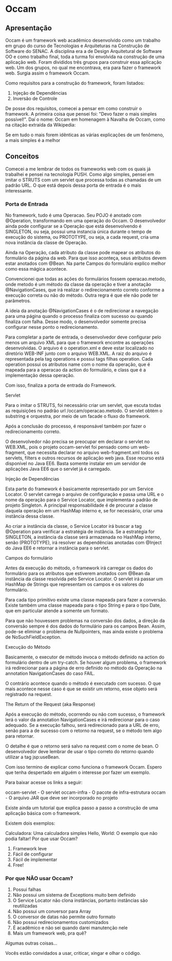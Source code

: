 # Occam

## Apresentação

Occam é um framework web acadêmico desenvolvido como um trabalho em grupo do curso de Tecnologias e Arquiteturas na Construção de Software do SENAC. A disciplina era a de Design Arquitetural de Software OO e como trabalho final, toda a turma foi envolvida na construção de uma aplicação web. Foram divididos três grupos para construir essa aplicação web. Um dos grupos, no qual me encontrava, era para fazer o framework web. Surgia assim o framework Occam.

Como requisitos para a construção do framework, foram listados:

1. Injeção de Dependências
2. Inversão de Controle

De posse dos requisitos, comecei a pensar em como construir o framework. A primeira coisa que pensei foi:  "Devo fazer o mais simples possível!". Daí o nome: Occam em homenagem à Navalha de Occam, como na citação extraída da Wikipedia:

Se em tudo o mais forem idênticas as várias explicações de um fenômeno, a mais simples é a melhor

## Conceitos

Comecei a me lembrar de todos os frameworks web com os quais já trabalhei e pensei na tecnologia PUSH. Como algo simples, pensei em imitar o STRUTS com um servlet que processa todas as chamadas de um padrão URL. O que está depois dessa porta de entrada é o mais interessante.

### Porta de Entrada

No framework, tudo é uma Operacao. Seu POJO é anotado com @Operation, transformando em uma operação do Occam. O desenvolvedor ainda pode configurar se a Operação que está desenvolvendo é SINGLETON, ou seja, possui uma instancia única durante o tempo de execução do sistema, ou PROTOTYPE, ou seja, a cada request, cria uma nova instância da classe de Operação.

Ainda na Operação, cada atributo da classe pode mapear os atributos do formulário da página da web. Para que isso aconteça, seus atributos devem estar anotados com @Bean. Na parte Campos do formulário explico melhor como essa mágica acontece.

Convencionei que todas as ações do formulários fossem operacao.metodo, onde  metodo é um método da classe da operação e tiver a anotação @NavigationCases, que irá realizar o redirecionamento correto conforme a execução correta ou não do método. Outra regra é que ele não pode ter parâmetros.

A ideia da anotação @NavigationCases é o de redirecionar a navegação para uma página quando  o processo finaliza com sucesso ou quando finaliza com falha. Desse modo, o desenvolvedor somente precisa configurar nesse ponto o redirecionamento.

Para completar a parte de entrada, o desenvolvedor deve configurar pelo menos um arquivo XML para que o framework encontre as operações desenvolvidas. O arquivo é o operation.xml e deve estar localizado no diretório WEB-INF junto com o arquivo WEB.XML. A raiz do arquivo é representada pela tag operations e possui tags filhas operation. Cada operation possui os atributos name com o nome da operação, que é mapeada para a operacao da action do formulário, e class que é a implementação dessa operação.

Com isso, finaliza a porta de entrada do Framework.

Servlet

Para o imitar o STRUTS, foi necessário criar um servlet, que escuta todas as requisições no padrão url   /occam/operacao.metodo. O servlet obtém o substring e orquestra, por meio de um facade o fluxo do framework.

Após a conclusão do processo, é responsável também por fazer o redirecionamento correto.

O desenvolvedor não precisa se preocupar em declarar o servlet no WEB.XML, pois o projeto occam-servlet foi pensado como um web-fragment, que necessita declarar no arquivo web-fragment.xml todos os servlets, filters e outros recursos de aplicação web java. Esse recurso está disponível no Java EE6. Basta somente instalar em um servidor de aplicações Java EE6 que o servlet já é carregado.

Injeção de Dependências

Esta parte do framework é basicamente representado por um Service Locator.  O servlet carrega o arquivo de configuração e passa uma URL e o nome da operação para o Service Locator, que implementa o padrão de projeto Singleton. A principal responsabilidade é de procurar a classe daquela operação em um HashMap interno e, se for necessário, criar uma instância dessa classe.

Ao criar a instância da classe, o Service Locator irá buscar a tag @Operation para verificar a estratégia de instância. Se a estratégia for SINGLETON, a instância da classe será armazenada no HashMap interno, senão (PROTOTYPE), irá resolver as dependências anotadas com @Inject do Java EE6 e retornar a instância para o servlet.

Campos do formulário

Antes da execução do método, o framework irá carregar os dados do formulário para os atributos que estiverem anotados com @Bean da instância da classe resolvida pelo Service Locator. O servlet irá passar um HashMap de Strings que representam os campos e os valores do formulário.

Para cada tipo primitivo existe uma classe mapeada para fazer a conversão. Existe também uma classe mapeada para o tipo String e para o tipo Date, que em particular atende a somente um formato.

Para que não houvessem problemas na conversão dos dados, a direção da conversão sempre é dos dados do formulário para os campos Bean. Assim, pode-se eliminar o problema de Nullpointers, mas ainda existe o problema de NoSuchFieldException.

Execução do Método

Basicamente, o executor de método invoca o método definido na action do formulário dentro de um try-catch. Se houver algum problema, o framework irá redirecionar para a página de erro definido no método da Operação na annotation NavigationCases do caso FAIL.

O contrário acontece quando o método é executado com sucesso. O que mais acontece nesse caso é que se existir um retorno, esse objeto será registrado na request.

The Return of the Request (aka Response)

Após a execução do método, ocorrendo ou não com sucesso, o framework lerá o valor da annotation NavigationCases e irá redirecionar para o caso adequado. Se a execução falhou, será redirecionado para a URL de erro, senão para a de sucesso com o retorno na request, se o método tem algo para retornar.

O detalhe é que o retorno será salvo na request com o nome de bean. O desenvolvedor deve lembrar de usar o tipo correto do retorno quando utilizar a tag jsp:useBean.

Com isso termino de explicar como funciona o framework Occam. Espero que tenha despertado em alguém o interesse por fazer um exemplo.

Para baixar acesse os links a seguir:

occam-servlet - O servlet
occam-infra - O pacote de infra-estrutura
occam - O arquivo JAR que deve ser incorporado no projeto

Existe ainda um tutorial que explica passo a passo a construção de uma aplicação básica com o framework.

Existem dois exemplos:

Calculadora: Uma calculadora simples
Hello, World: O exemplo que não podia faltar!
Por que usar Occam?


1. Framework leve
2. Fácil de configurar
3. Fácil de implementar
4. Free!

### Por que NÃO usar Occam?

1. Possui falhas
2. Não possui um sistema de Exceptions muito bem definido
3. O Service Locator não clona instâncias, portanto instâncias são reutilizadas
4. Não possui um conversor para Array
5. O conversor de datas não permite outro formato
6. Não possui redirecionamentos customizados
7. É acadêmico e não sei quando darei manutenção nele
8. Mais um framework web, pra quê?

Algumas outras coisas...

Vocês estão convidados a usar, criticar, xingar e olhar o código.